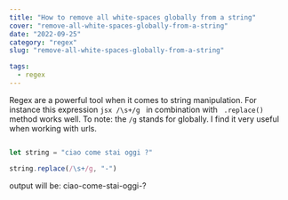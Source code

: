 ```yaml
---
title: "How to remove all white-spaces globally from a string"
cover: "remove-all-white-spaces-globally-from-a-string"
date: "2022-09-25"
category: "regex"
slug: "remove-all-white-spaces-globally-from-a-string"

tags:
  - regex
---
```


Regex are a powerful tool when it comes to string manipulation. For instance this expression ```jsx /\s+/g ``` in combination with ``` .replace()``` method works well. To note: the ``` /g ``` stands for globally. I find it very useful when working with urls.


```jsx

let string = "ciao come stai oggi ?"

string.replace(/\s+/g, "-")

```

output will be: ciao-come-stai-oggi-?